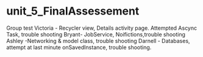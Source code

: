 # unit_5_FinalAssessement
Group test
Victoria - Recycler view, Details activity page. Attempted Ascync Task, trouble shooting
Bryant- JobService, Noifictions,trouble shooting
Ashley -Networking & model class, trouble shooting
Darnell - Databases, attempt at last minute onSavedInstance, trouble shooting.
